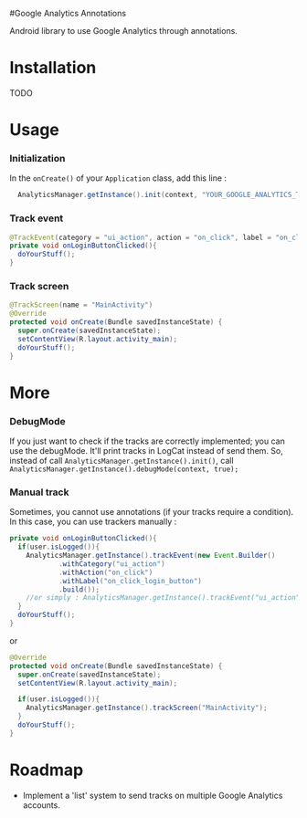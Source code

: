 #Google Analytics Annotations

Android library to use Google Analytics through annotations.

# Installation

TODO

# Usage

### Initialization
In the `onCreate()` of your `Application` class, add this line :
```java
  AnalyticsManager.getInstance().init(context, "YOUR_GOOGLE_ANALYTICS_TRACKER_ID");
```

### Track event
```java
@TrackEvent(category = "ui_action", action = "on_click", label = "on_click_login_button", value = 1)
private void onLoginButtonClicked(){
  doYourStuff();
}
```

### Track screen

```java
@TrackScreen(name = "MainActivity")
@Override
protected void onCreate(Bundle savedInstanceState) {
  super.onCreate(savedInstanceState);
  setContentView(R.layout.activity_main);
  doYourStuff();
}
```

# More

### DebugMode
If you just want to check if the tracks are correctly implemented; you can use the debugMode. It'll print tracks in LogCat instead of send them.
So, instead of call `AnalyticsManager.getInstance().init()`, call `AnalyticsManager.getInstance().debugMode(context, true);`

### Manual track
Sometimes, you cannot use annotations (if your tracks require a condition). In this case, you can use trackers manually :
```java
private void onLoginButtonClicked(){
  if(user.isLogged()){
    AnalyticsManager.getInstance().trackEvent(new Event.Builder()
            .withCategory("ui_action")
            .withAction("on_click")
            .withLabel("on_click_login_button")
            .build());
    //or simply : AnalyticsManager.getInstance().trackEvent("ui_action", "on_click", "on_click_login_button", 1);
  }
  doYourStuff();
}
```

or 

```java
@Override
protected void onCreate(Bundle savedInstanceState) {
  super.onCreate(savedInstanceState);
  setContentView(R.layout.activity_main);

  if(user.isLogged()){
    AnalyticsManager.getInstance().trackScreen("MainActivity");
  }
  doYourStuff();
}
```

# Roadmap

- Implement a 'list' system to send tracks on multiple Google Analytics accounts.
